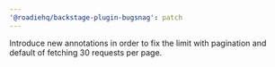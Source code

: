 ```yaml
---
'@roadiehq/backstage-plugin-bugsnag': patch
---
```


Introduce new annotations in order to fix the limit with pagination and default of fetching 30 requests per page.
